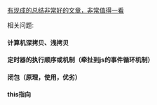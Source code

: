 [有现成的总结非常好的文章，非常值得一看](https://www.jianshu.com/p/cd3fee40ef59)


相关问题:
#### 计算机深拷贝、浅拷贝

#### 定时器的执行顺序或机制（牵扯到js的事件循环机制）

#### 闭包（原理，使用，优劣）

#### this指向